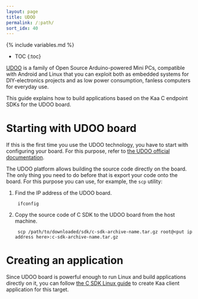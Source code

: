 ```yaml
---
layout: page
title: UDOO
permalink: /:path/
sort_idx: 40
---
```


{% include variables.md %}

* TOC
{:toc}

[UDOO](http://www.udoo.org/) is a family of Open Source Arduino-powered Mini PCs, compatible with Android and Linux that you can exploit both as embedded systems for DIY-electronics projects and as low power consumption, fanless computers for everyday use.

This guide explains how to build applications based on the Kaa C endpoint SDKs for the UDOO board.

# Starting with UDOO board

If this is the first time you use the UDOO technology, you have to start with configuring your board. For this purpose, refer to [the UDOO official documentation](http://www.udoo.org/docs/Introduction/Introduction.html).

The UDOO platform allows building the source code directly on the board. The only thing you need to do before that is export your code onto the board. For this purpose you can use, for example, the `scp` utility:

1. Find the IP address of the UDOO board.

        ifconfig

1. Copy the source code of C SDK to the UDOO board from the host machine.

        scp /path/to/downloaded/sdk/c-sdk-archive-name.tar.gz root@<put ip address here>:c-sdk-archive-name.tar.gz

# Creating an application

Since UDOO board is powerful enough to run Linux and build applications directly on it, you can follow [the C SDK Linux guide]({{root_url}}/Programming-guide/Using-Kaa-endpoint-SDKs/C/SDK-Linux/) to create Kaa client application for this target.
